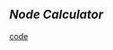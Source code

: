 
## _Node Calculator_ 

[code](https://github.com/juanmaguitar/js-server-exercises/blob/master/node-start/01-calculator-module.md)